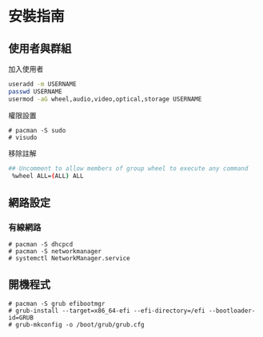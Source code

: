 # 安裝指南

## 使用者與群組

加入使用者

```bash
useradd -m USERNAME
passwd USERNAME
usermod -aG wheel,audio,video,optical,storage USERNAME
```

權限設置

```console
# pacman -S sudo
# visudo
```

移除註解

```bash
## Uncomment to allow members of group wheel to execute any command
 %wheel ALL=(ALL) ALL
```

## 網路設定

### 有線網路

```console
# pacman -S dhcpcd
# pacman -S networkmanager
# systemctl NetworkManager.service
```

## 開機程式

```console
# pacman -S grub efibootmgr
# grub-install --target=x86_64-efi --efi-directory=/efi --bootloader-id=GRUB
# grub-mkconfig -o /boot/grub/grub.cfg
```
